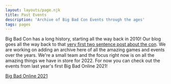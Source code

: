 ```yaml
---
layout: layouts/page.njk
title: Past Events
description: 'Archive of Big Bad Con Events through the ages'
tags: pages
---
```


Big Bad Con has a long history, starting all the way back in 2010! Our blog goes all the way back to that [very first two sentence post about the con](/blog/announcing-big-bad-con/). We are working on adding an archive here of all the amazing games and events over the years. We're a small team and the focus right now is on all the amazing things we have in store for 2022. For now you can check out the events from last year's first Big Bad Online 2021! 

[Big Bad Online 2021](/past-events/big-bad-online-2021)